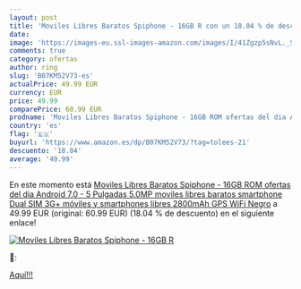 ```yaml
---
layout: post
title: 'Moviles Libres Baratos Spiphone - 16GB R con un 18.04 % de descuento'
date: 
image: 'https://images-eu.ssl-images-amazon.com/images/I/41Zgzp5sNvL._SL200_.jpg'
comments: true
category: ofertas
author: ring
slug: 'B07KM52V73-es'
actualPrice: 49.99 EUR
currency: EUR
price: 49.99
comparePrice: 60.99 EUR
prodname: 'Moviles Libres Baratos Spiphone - 16GB ROM ofertas del dia Android 7.0 - 5 Pulgadas 5.0MP moviles libres baratos smartphone Dual SIM 3G+ móviles y smartphones libres 2800mAh GPS WiFi Negro'
country: 'es'
flag: '🇪🇸'
buyurl: 'https://www.amazon.es/dp/B07KM52V73/?tag=tolees-21'
descuento: '18.04'
average: '49.99'
---
```


En este momento está [Moviles Libres Baratos Spiphone - 16GB ROM ofertas del dia Android 7.0 - 5 Pulgadas 5.0MP moviles libres baratos smartphone Dual SIM 3G+ móviles y smartphones libres 2800mAh GPS WiFi Negro](https://www.amazon.es/dp/B07KM52V73/?tag=tolees-21) a 49.99 EUR (original: 60.99 EUR) (18.04 %  de descuento) en el siguiente enlace!

[![Moviles Libres Baratos Spiphone - 16GB R](https://images-eu.ssl-images-amazon.com/images/I/41Zgzp5sNvL._SL200_.jpg)](https://www.amazon.es/dp/B07KM52V73/?tag=tolees-21)

🔎:


[Aquí!!!](https://www.amazon.es/dp/B07KM52V73/?tag=tolees-21)
